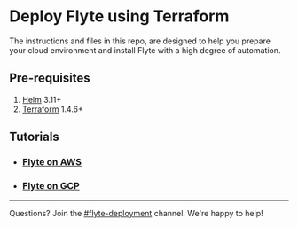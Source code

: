 # Deploy Flyte using Terraform

The instructions and files in this repo, are designed to help you prepare your cloud environment and install Flyte with a high degree of automation.

## Pre-requisites

1. [Helm](https://helm.sh/docs/intro/install/) 3.11+
2. [Terraform](https://developer.hashicorp.com/terraform/tutorials/aws-get-started/install-cli#install-terraform) 1.4.6+

## Tutorials


* ### [Flyte on AWS](environments/aws/flyte-binary/README.md)
* ### [Flyte on GCP](environments/gcp/flyte-core/README.md) 

---
Questions? Join the [#flyte-deployment](https://flyte-org.slack.com/archives/C01P3B761A6) channel. We're happy to help!